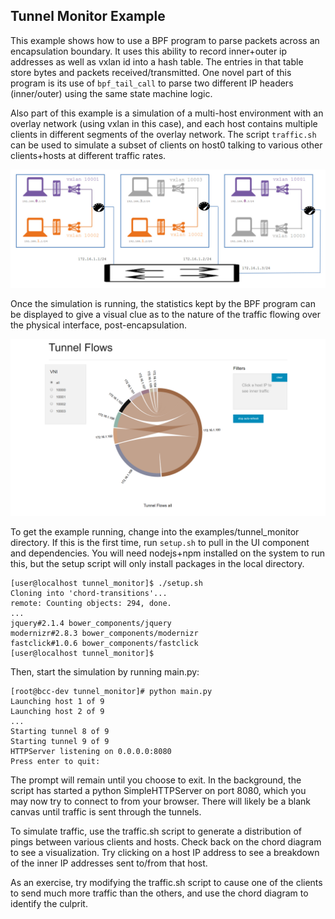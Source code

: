 ## Tunnel Monitor Example

This example shows how to use a BPF program to parse packets across an
encapsulation boundary. It uses this ability to record inner+outer ip addresses
as well as vxlan id into a hash table. The entries in that table store bytes
and packets received/transmitted. One novel part of this program is its use of
`bpf_tail_call` to parse two different IP headers (inner/outer) using the same
state machine logic.

Also part of this example is a simulation of a multi-host environment with an
overlay network (using vxlan in this case), and each host contains multiple
clients in different segments of the overlay network. The script `traffic.sh`
can be used to simulate a subset of clients on host0 talking to various other
clients+hosts at different traffic rates.

![Overlay Diagram](vxlan.jpg)

Once the simulation is running, the statistics kept by the BPF program can be
displayed to give a visual clue as to the nature of the traffic flowing over
the physical interface, post-encapsulation.

![Chord Diagram](chord.png)

To get the example running, change into the examples/tunnel_monitor directory.
If this is the first time, run `setup.sh` to pull in the UI component and
dependencies. You will need nodejs+npm installed on the system to run this, but
the setup script will only install packages in the local directory.

```
[user@localhost tunnel_monitor]$ ./setup.sh 
Cloning into 'chord-transitions'...
remote: Counting objects: 294, done.
...
jquery#2.1.4 bower_components/jquery
modernizr#2.8.3 bower_components/modernizr
fastclick#1.0.6 bower_components/fastclick
[user@localhost tunnel_monitor]$
```

Then, start the simulation by running main.py:

```
[root@bcc-dev tunnel_monitor]# python main.py 
Launching host 1 of 9
Launching host 2 of 9
...
Starting tunnel 8 of 9
Starting tunnel 9 of 9
HTTPServer listening on 0.0.0.0:8080
Press enter to quit:
```

The prompt will remain until you choose to exit. In the background, the script
has started a python SimpleHTTPServer on port 8080, which you may now try to
connect to from your browser. There will likely be a blank canvas until traffic
is sent through the tunnels.

To simulate traffic, use the traffic.sh script to generate a distribution of
pings between various clients and hosts. Check back on the chord diagram to
see a visualization. Try clicking on a host IP address to see a breakdown of
the inner IP addresses sent to/from that host.

As an exercise, try modifying the traffic.sh script to cause one of the clients
to send much more traffic than the others, and use the chord diagram to identify
the culprit.
